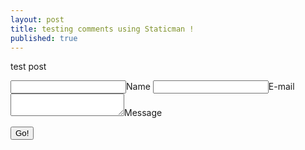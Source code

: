 ```yaml
---
layout: post
title: testing comments using Staticman !
published: true
---
```


test post

<form method="POST" action="https://api.staticman.net/v2/entry/DaniSQL/danisql.github.io/-posts">
  <input name="options[redirect]" type="hidden" value="https://danisql.com">
  <!-- e.g. "2016-01-02-this-is-a-post" -->
  <input name="options[slug]" type="hidden" value="{{ page.slug }}">
  <label><input name="fields[name]" type="text">Name</label>
  <label><input name="fields[email]" type="email">E-mail</label>
  <label><textarea name="fields[message]"></textarea>Message</label>
  
  <button type="submit">Go!</button>
</form>
